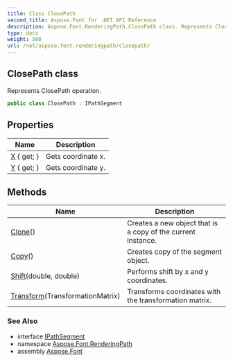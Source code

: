 ```yaml
---
title: Class ClosePath
second_title: Aspose.Font for .NET API Reference
description: Aspose.Font.RenderingPath.ClosePath class. Represents ClosePath operation
type: docs
weight: 500
url: /net/aspose.font.renderingpath/closepath/
---
```

## ClosePath class

Represents ClosePath operation.

```csharp
public class ClosePath : IPathSegment
```

## Properties

| Name | Description |
| --- | --- |
| [X](../../aspose.font.renderingpath/closepath/x/) { get; } | Gets coordinate x. |
| [Y](../../aspose.font.renderingpath/closepath/y/) { get; } | Gets coordinate y. |

## Methods

| Name | Description |
| --- | --- |
| [Clone](../../aspose.font.renderingpath/closepath/clone/)() | Creates a new object that is a copy of the current instance. |
| [Copy](../../aspose.font.renderingpath/closepath/copy/)() | Creates copy of the segment object. |
| [Shift](../../aspose.font.renderingpath/closepath/shift/)(double, double) | Performs shift by x and y coordinates. |
| [Transform](../../aspose.font.renderingpath/closepath/transform/)(TransformationMatrix) | Transforms coordinates with the transformation matrix. |

### See Also

* interface [IPathSegment](../ipathsegment/)
* namespace [Aspose.Font.RenderingPath](../../aspose.font.renderingpath/)
* assembly [Aspose.Font](../../)



